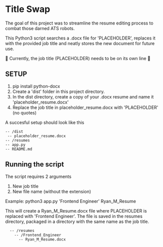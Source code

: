 # Title Swap
The goal of this project was to streamline the resume editing process to combat those darned ATS robots.

This Python3 script searches a .docx file for 'PLACEHOLDER', replaces it with the provided job title and neatly stores the new document for future use.

🚨 Currently, the job title (PLACEHOLDER) needs to be on its own line 🚨

## SETUP
1) pip install python-docx
2) Create a 'dist' folder in this project directory.
3) In the dist directory, create a copy of your .docx resume and name it 'placeholder_resume.docx'
4) Replace the job title in placeholder_resume.docx with 'PLACEHOLDER' (no quotes)

A succesful setup should look like this
```
-- /dist
 -- placeholder_resume.docx
-- /resumes
-- app.py
-- README.md
```

## Running the script

The script requires 2 arguments
1) New job title
2) New file name (without the extension)

Example:
    python3 app.py 'Frontend Engineer' Ryan_M_Resume

This will create a Ryan_M_Resume.docx file where PLACEHOLDER is replaced with 'Frontend Engineer'. The file is saved in the resumes directory, packaged in a directory with the same name as the job title.
```
  -- /resumes
    -- /Frontend_Engineer
      -- Ryan_M_Resume.docx
```